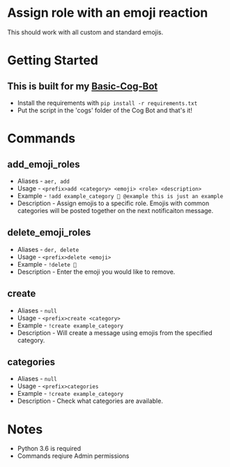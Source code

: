 # Assign role with an emoji reaction

This should work with all custom and standard emojis.

# Getting Started
## This is built for my [Basic-Cog-Bot](https://github.com/stroupbslayen/Basic-Cog-Bot)
- Install the requirements with `pip install -r requirements.txt`
- Put the script in the 'cogs' folder of the Cog Bot and that's it!

# Commands
## add_emoji_roles
- Aliases - `aer, add`
- Usage - `<prefix>add <category> <emoji> <role> <description>`
- Example - `!add example_category 👿 @example this is just an example`
- Description - Assign emojis to a specific role. Emojis with common categories will be posted together on the next notificaiton message.

## delete_emoji_roles
- Aliases - `der, delete`
- Usage - `<prefix>delete <emoji>`
- Example - `!delete 👿`
- Description - Enter the emoji you would like to remove.

## create
- Aliases - `null`
- Usage - `<prefix>create <category>`
- Example - `!create example_category`
- Description - Will create a message using emojis from the specified category. 

## categories
- Aliases - `null`
- Usage - `<prefix>categories`
- Example - `!create example_category`
- Description - Check what categories are available.


# Notes
- Python 3.6 is required
- Commands reqiure Admin permissions
